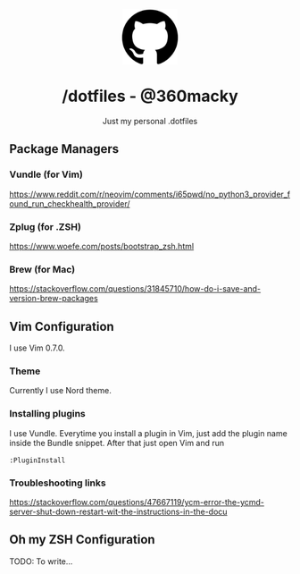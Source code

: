 <p align="center">
  <img
    src=".github/github.png"
    align="center"
    width="100"
    alt=".dotfiles"
    title=".dotfiles"
  />
  <h1 align="center">/dotfiles - @360macky</h1>
</p>

<p align="center">
  Just my personal .dotfiles
</p>


## Package Managers
### Vundle (for Vim)
https://www.reddit.com/r/neovim/comments/i65pwd/no_python3_provider_found_run_checkhealth_provider/

### Zplug (for .ZSH)
https://www.woefe.com/posts/bootstrap_zsh.html

### Brew (for Mac)
https://stackoverflow.com/questions/31845710/how-do-i-save-and-version-brew-packages

## Vim Configuration
I use Vim 0.7.0.

### Theme
Currently I use Nord theme.

### Installing plugins
I use Vundle. Everytime you install a plugin in Vim, just add the plugin name inside the Bundle snippet.
After that just open Vim and run
```console
:PluginInstall
```

### Troubleshooting links
https://stackoverflow.com/questions/47667119/ycm-error-the-ycmd-server-shut-down-restart-wit-the-instructions-in-the-docu

## Oh my ZSH Configuration

TODO: To write...
